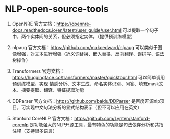 # NLP-open-source-tools

1. OpenNRE
官方文档：https://opennre-docs.readthedocs.io/en/latest/user_guide/user.html
可以提取一个句子中，两个实体间的关系，但必须指定实体。（提供预训练模型）

2. nlpaug
官方文档：https://github.com/makcedward/nlpaug
可以类似于图像增强，对文本进行增强（近义词替换、嵌入替换、反向翻译、误拼写、语法树操作）

3. Transformers
官方文档：https://huggingface.co/transformers/master/quicktour.html
可以简单调用预训练模型，实现 情感分析、文本生成、命名实体识别、问答、填充mask文本、摘要提取、翻译、特征提取功能

4. DDParser
官方文档：https://github.com/baidu/DDParser
是百度开源nlp项目，可实现中文句法分析的显式结构表示（但不可以应用在英文）

5. Stanford CoreNLP
官方文档：https://github.com/Lynten/stanford-corenlp
是功能强大的NLP开源工具，最有特色的功能是句法依存分析和共指注释（支持很多语言）
